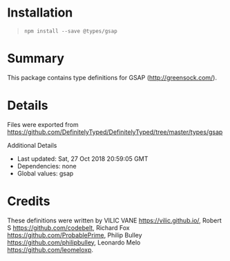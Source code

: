 # Installation
> `npm install --save @types/gsap`

# Summary
This package contains type definitions for GSAP (http://greensock.com/).

# Details
Files were exported from https://github.com/DefinitelyTyped/DefinitelyTyped/tree/master/types/gsap

Additional Details
 * Last updated: Sat, 27 Oct 2018 20:59:05 GMT
 * Dependencies: none
 * Global values: gsap

# Credits
These definitions were written by  VILIC VANE <https://vilic.github.io/>, Robert S <https://github.com/codebelt>, Richard Fox <https://github.com/ProbablePrime>, Philip Bulley <https://github.com/philipbulley>, Leonardo Melo <https://github.com/leomeloxp>.
